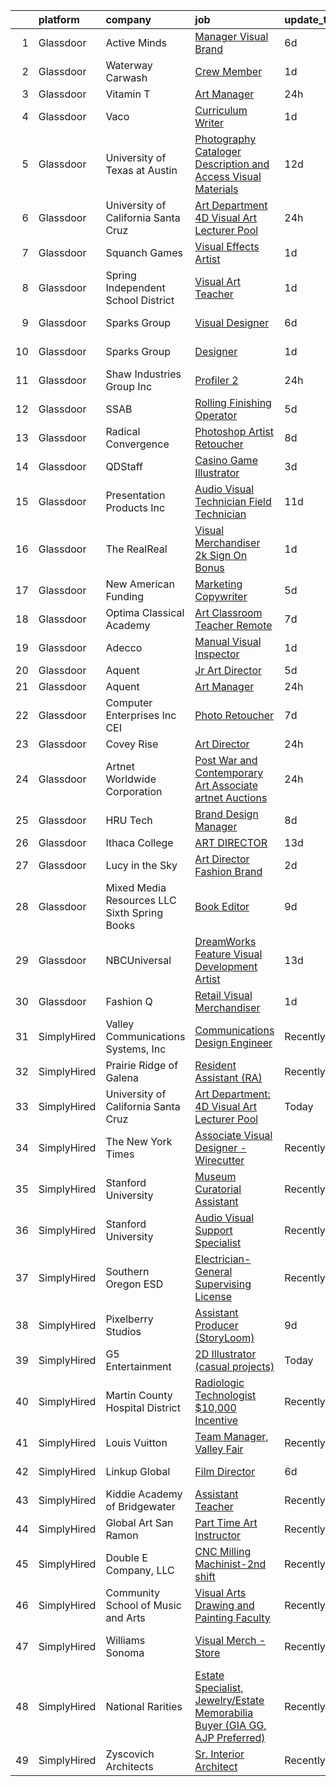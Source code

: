 

|    | platform    | company                                         | job                                                                                                                                                                                                                                                                                                                                                                                                                                                                                                                                                                                                                                                                                                                                                                                                                                                                                                                                                                                                                                                                                                                                                                                                                                                                                                            | update_time   | location                      |
|---:|:------------|:------------------------------------------------|:---------------------------------------------------------------------------------------------------------------------------------------------------------------------------------------------------------------------------------------------------------------------------------------------------------------------------------------------------------------------------------------------------------------------------------------------------------------------------------------------------------------------------------------------------------------------------------------------------------------------------------------------------------------------------------------------------------------------------------------------------------------------------------------------------------------------------------------------------------------------------------------------------------------------------------------------------------------------------------------------------------------------------------------------------------------------------------------------------------------------------------------------------------------------------------------------------------------------------------------------------------------------------------------------------------------|:--------------|:------------------------------|
|  1 | Glassdoor   | Active Minds                                    | [Manager  Visual Brand](https://www.glassdoor.com/partner/jobListing.htm?pos=108&ao=1110586&s=58&guid=00000181d77180ba96f4b0e2cfffbd33&src=GD_JOB_AD&t=SR&vt=w&ea=1&cs=1_d533d1cc&cb=1657176949344&jobListingId=1007972920514&cpc=AC285F3A3ECA6BB0&jrtk=3-0-1g7bn306vih7n801-1g7bn307di9j6800-39d4e1ee102f4a2a--6NYlbfkN0Ddku1uWDR4l7D1-_qzEE4SEoVy3WQmboZOuAT9Ygt2vAhedqVSYTVms-x_0FgPIP0SlvtooSR61r-TcvK8ct24wJVgB5XlsA0XCpcnPTeY8Ygx3j4aq4aZHoBeyZyiAymx9k5FwNBzQKMRJUHNwM0YTXzNmrRBxCQvLrBUWnlKue7naT-LnJYtiRDIbSK4j2AvoVKnGmO3-Oo0f3Xix1UUkyAAq6lTm4LPo_Cq1oaIEKBJxUUlmDeC3zA-hU3S_bSjm4tKAKQW-dI41QjtmhP-TEMFyD-PmCSC-vnfvGg5KSxxY2RSwRfi2Eub8lwIoMCuqN0vzuMnIeErbgbbxhGLTvXL3IMdMoE5FryOsId-iwhaIE99ZQKF0oFdatq5wbq7LkGoQ8mMG0yYceeAZ0ERNEFjD27SuJRvHrU2RMNAlR9XsqnUVB7XoQs6btOjFYLYDYpCx-r6ZyIRBGjGkos6tNSLaCpwtgpKavzMu7suQueqD54gkLHhq3Hyhjki3C8%3D)                                                                                                                                                                                                                                                                                                                                                                                                                                                 | 6d            | Remote                        |
|  2 | Glassdoor   | Waterway Carwash                                | [Crew Member](https://www.glassdoor.com/partner/jobListing.htm?pos=126&ao=1136043&s=58&guid=00000181d77180ba96f4b0e2cfffbd33&src=GD_JOB_AD&t=SR&vt=w&cs=1_e8a4507f&cb=1657176949346&jobListingId=1007984807634&jrtk=3-0-1g7bn306vih7n801-1g7bn307di9j6800-31c0264f91a07e14-)                                                                                                                                                                                                                                                                                                                                                                                                                                                                                                                                                                                                                                                                                                                                                                                                                                                                                                                                                                                                                                   | 1d            | Denver, CO                    |
|  3 | Glassdoor   | Vitamin T                                       | [Art Manager](https://www.glassdoor.com/partner/jobListing.htm?pos=106&ao=1110586&s=58&guid=00000181d77180ba96f4b0e2cfffbd33&src=GD_JOB_AD&t=SR&vt=w&cs=1_c6c4fb27&cb=1657176949343&jobListingId=1007987464760&cpc=1120CD366D53BFD9&jrtk=3-0-1g7bn306vih7n801-1g7bn307di9j6800-a9f0d2c8ef745064--6NYlbfkN0DMrcEu7yrtATojKJA7cEzGQ3FdRGWLh0CZQInL4ECGI6k5tN82kdM0OKoro5eXmjqOOO5ru_1n2SFl_NFpA1HaAF_Lr88QmC1UzT_lq43njiATbG67pfvPybvEu0659p6qUn53TGg5uSfYWNPfZa1DowLZb1snlPq-RgxWn3BbexLtUyhmFBnaxhVTx-4Wo1ZFrk2NTdGbLliG3yyPlxwPB4_HSrRVQAL4qYA7IjO8DEtgDvXAz4Hx-eASSp-FsdznelgrZdtCSsbu42IiL00ZsMMcOhBIdKzwKIcW2DBgGI4VIHTA6Ydax0t0LU78ehSTL6y5tJP8ts1u7-Mmow2OjxKFqqaAyUaTWtdjsx3MLrxS3JAj1y3_wWPz1FYU9phsrIobzhc-C0-r0YCkdZtmzGiDz0sfHpyD61rIt71rU3y2mCjn0Xj56VeACYepSrCbMVI8R3N1sekOzeLDuu2ibscKQvb4kLs%3D)                                                                                                                                                                                                                                                                                                                                                                                                                                                                                                | 24h           | Remote                        |
|  4 | Glassdoor   | Vaco                                            | [Curriculum Writer](https://www.glassdoor.com/partner/jobListing.htm?pos=115&ao=1110586&s=58&guid=00000181d77180ba96f4b0e2cfffbd33&src=GD_JOB_AD&t=SR&vt=w&ea=1&cs=1_5cc926fd&cb=1657176949345&jobListingId=1007985868779&cpc=5EFBB0462F9C6B7A&jrtk=3-0-1g7bn306vih7n801-1g7bn307di9j6800-47a15c04c701da1b--6NYlbfkN0D_sybMACCpf9B-677oK5j6rPldVB6BlrVvFjO_o-GJZbzuF-qh4PxErFUqfUsv_6sIeLi5tPKGZCbZrTUR5uF3hDIeiTrZhex8OiEmECpfBYRezXtBAxzh07K4GaZbQbAZN_YLsvlBaRqEHdULQzDft64lLJRrKFY-R5z7KNCsV1b92CuCUrvdu3BVwIJzZZXViZ5dmC_5EF8FkNSVYDMPvL5CncB6hNYxtE6osqeOLcD2pKmNtWcHKKxwnZ00mFjDN4RJ8Hmt5XFkbICihz7FNi7x2ymU6Dl55SLUY2H_HY2Ubmo79id4n6kKkx4NriCEEt4nFstso6R6-HAgf3yKxqFOttLcOLt-3YGi0mn845ew1Hemha6wtUl7akN7Al0KdIEClENXMlk_A-KzOo3_-Ax1SwYzVCrN-31l4UuAPfdSIjGJgTiuiZQw4QSfzNmZ7EeCrnwjtZoiPDmN3F8s-KuiOnN0vpdeXApjBiDnc5kh-cZeZipY478uN_Hz-i7gWI56tHzoRghmhiBcWYsSVezgiisvb_30tXbSxVrqd9yqAn8uupXq)                                                                                                                                                                                                                                                                                                                                                                                                   | 1d            | Lake Mary, FL                 |
|  5 | Glassdoor   | University of Texas at Austin                   | [Photography Cataloger  Description and Access  Visual Materials](https://www.glassdoor.com/partner/jobListing.htm?pos=130&ao=1136043&s=58&guid=00000181d77180ba96f4b0e2cfffbd33&src=GD_JOB_AD&t=SR&vt=w&cs=1_559965a6&cb=1657176949346&jobListingId=1007962081292&jrtk=3-0-1g7bn306vih7n801-1g7bn307di9j6800-8167fdafd7f82c45-)                                                                                                                                                                                                                                                                                                                                                                                                                                                                                                                                                                                                                                                                                                                                                                                                                                                                                                                                                                               | 12d           | Austin, TX                    |
|  6 | Glassdoor   | University of California Santa Cruz             | [Art Department  4D Visual Art Lecturer Pool](https://www.glassdoor.com/partner/jobListing.htm?pos=123&ao=1136043&s=58&guid=00000181d77180ba96f4b0e2cfffbd33&src=GD_JOB_AD&t=SR&vt=w&cs=1_e65e0cb1&cb=1657176949346&jobListingId=1007986736376&jrtk=3-0-1g7bn306vih7n801-1g7bn307di9j6800-3cc5520318fa05e9-)                                                                                                                                                                                                                                                                                                                                                                                                                                                                                                                                                                                                                                                                                                                                                                                                                                                                                                                                                                                                   | 24h           | Santa Cruz, CA                |
|  7 | Glassdoor   | Squanch Games                                   | [Visual Effects Artist](https://www.glassdoor.com/partner/jobListing.htm?pos=128&ao=1136043&s=58&guid=00000181d77180ba96f4b0e2cfffbd33&src=GD_JOB_AD&t=SR&vt=w&ea=1&cs=1_ac29155f&cb=1657176949346&jobListingId=1007985791841&jrtk=3-0-1g7bn306vih7n801-1g7bn307di9j6800-03dc8f628835d2e5-)                                                                                                                                                                                                                                                                                                                                                                                                                                                                                                                                                                                                                                                                                                                                                                                                                                                                                                                                                                                                                    | 1d            | Remote                        |
|  8 | Glassdoor   | Spring Independent School District              | [Visual Art Teacher](https://www.glassdoor.com/partner/jobListing.htm?pos=124&ao=1136043&s=58&guid=00000181d77180ba96f4b0e2cfffbd33&src=GD_JOB_AD&t=SR&vt=w&ea=1&cs=1_2ff9a767&cb=1657176949346&jobListingId=1007984876656&jrtk=3-0-1g7bn306vih7n801-1g7bn307di9j6800-5e99766416cc1fa9-)                                                                                                                                                                                                                                                                                                                                                                                                                                                                                                                                                                                                                                                                                                                                                                                                                                                                                                                                                                                                                       | 1d            | Spring, TX                    |
|  9 | Glassdoor   | Sparks Group                                    | [Visual Designer](https://www.glassdoor.com/partner/jobListing.htm?pos=119&ao=1110586&s=58&guid=00000181d77180ba96f4b0e2cfffbd33&src=GD_JOB_AD&t=SR&vt=w&cs=1_c71aea32&cb=1657176949345&jobListingId=1007975315320&cpc=3BA4CE39D5B5DEF5&jrtk=3-0-1g7bn306vih7n801-1g7bn307di9j6800-6f9d54796fcb816d--6NYlbfkN0CVbIAoVGlVV0muHIzlWY31dYj5hrVkKa7qBWZ-hZn3g-zWnitpxah_RyLopvrEJPKGNVHkP4BEyVXcBiWExKZaLgyJCtFSQyRl2jwvZrsd_lm4hDi0g9llMeq5j5rEbSGyOLvtyf1pgb03FpHKPuSdrN9M6CCkObuXg2bM7tzxT8AzfAfkFFfLEKR3e68ihNtoV73Tw2w_IiO9nvoVGoj2Aflfh1mBnA4pZAUaMmPGXYmI4kmD_LiEd1loLSeXiPXQXlDpU5H868R1d2LnCNGtiEXfGb2YaCPRGKnHomR4w5fihQeWsKk9PyLFUx53RhFCnw1S6cgUfyqX8auOp7ZVnJB75XnnrazSvNhZJJDDfHlmjJkX2um-IjcyRGOMFxqudwq11l9eXouV22eY3j_7iw_rk4yulVYkiWDC4sYmICoXt3CU8GPbVngmiQrhfRipgPfOBJizuWoYhDPeLVXVBFvx8gCuUb2h0hZ4Qr7Zf43sDi9RgR0MrfUqLIJCIEA%3D)                                                                                                                                                                                                                                                                                                                                                                                                                                                            | 6d            | Arlington, VA                 |
| 10 | Glassdoor   | Sparks Group                                    | [Designer](https://www.glassdoor.com/partner/jobListing.htm?pos=118&ao=1110586&s=58&guid=00000181d77180ba96f4b0e2cfffbd33&src=GD_JOB_AD&t=SR&vt=w&cs=1_3223f1b4&cb=1657176949345&jobListingId=1007984907906&cpc=8795CF9063CD573D&jrtk=3-0-1g7bn306vih7n801-1g7bn307di9j6800-0cdb011dd245df0c--6NYlbfkN0CVbIAoVGlVV0muHIzlWY31dYj5hrVkKa7qBWZ-hZn3g-zWnitpxah_RyLopvrEJPKEAMPXU9HMaS80CXI05aqcrVwhsRjOUcSxdkVN9CKtUgpNsvbGofoE7kpAYqOOMva1hBxHUW74frjAQrMulyw2A9Vetgs4W6ZzE3A_m1H_MrNXR-RZ-yBdywwb66qreKcqzhGCVFuEE8ayAzQCEvmODpmlGCH5fLzeKphpOYDRQaBvqWneaf1dboD9kwYUJfGJSDPkMEvm34HfxTLIT6RUY_LqoWjPWxZBcSIO3JBvHCfmOHbxXKl5xQ3faon-_H7cKJ8bd8Je0wwE7E-JafxXc15YyoiB5UYURGwib3xe2SvkbfWsl1S8o1EdUT9TWV4dcJ9pINuWs7MUFXLIhNLZBvW2oScqI3sVBYeJ7dwiRhhtC8WgbEX3IXohb8HPMnPbqAZrBwA3H5RRBVy2sy9aEFzNVVBvoMQ1-BhV8OrT8VUNkuvgEreDMB7td2ixanU%3D)                                                                                                                                                                                                                                                                                                                                                                                                                                                                   | 1d            | Rockville, MD                 |
| 11 | Glassdoor   | Shaw Industries Group  Inc                      | [Profiler 2](https://www.glassdoor.com/partner/jobListing.htm?pos=120&ao=1136043&s=58&guid=00000181d77180ba96f4b0e2cfffbd33&src=GD_JOB_AD&t=SR&vt=w&cs=1_7f9a2954&cb=1657176949345&jobListingId=1007987619065&jrtk=3-0-1g7bn306vih7n801-1g7bn307di9j6800-a9dff87ab8768317-)                                                                                                                                                                                                                                                                                                                                                                                                                                                                                                                                                                                                                                                                                                                                                                                                                                                                                                                                                                                                                                    | 24h           | Ringgold, GA                  |
| 12 | Glassdoor   | SSAB                                            | [Rolling   Finishing Operator](https://www.glassdoor.com/partner/jobListing.htm?pos=122&ao=1136043&s=58&guid=00000181d77180ba96f4b0e2cfffbd33&src=GD_JOB_AD&t=SR&vt=w&ea=1&cs=1_2123f6f5&cb=1657176949346&jobListingId=1007977705307&jrtk=3-0-1g7bn306vih7n801-1g7bn307di9j6800-45d5d6c81410dea8-)                                                                                                                                                                                                                                                                                                                                                                                                                                                                                                                                                                                                                                                                                                                                                                                                                                                                                                                                                                                                             | 5d            | Axis, AL                      |
| 13 | Glassdoor   | Radical Convergence                             | [Photoshop Artist   Retoucher](https://www.glassdoor.com/partner/jobListing.htm?pos=101&ao=1110586&s=58&guid=00000181d77180ba96f4b0e2cfffbd33&src=GD_JOB_AD&t=SR&vt=w&ea=1&cs=1_196436df&cb=1657176949342&jobListingId=1007969111736&cpc=7095061949A44974&jrtk=3-0-1g7bn306vih7n801-1g7bn307di9j6800-d626d6a1b466c92e--6NYlbfkN0BzyIYrTMR_AjNKh_kvAG8N613gtHPANQ3sdLTkrtBd-_ugKl9O3LczorNsLTUdymbtBzgGEaH-akt_RYuWbOKr2zsQWBSjKBLE6ii0Q2ByPYklByKa8d36qhjnBVCLuM_mjH0mcm07T-_E3PKol8r8iQDi44Ue5l_tkkHAx9StmDfAtHpDWXYXY68H3FR4i6IHkbEkBvY44Ym-3xnyD2rV3pOLEcZxUIy93IAjyor0qCeXbwexFFTcdZ1_ibWk6ry3RGxZ5hMwpi9xBO7Obw6rb3Rcdia9wgnL8QMXjelyVozImwGiE2QTGh3T3dWlUEEr1eLbYZee26TANl5z3lOPmcvN_98B0Vqv1aF4T7fl-CRclEahwo8xoQxqpQ96mw6IwGVQScIvTsCA30Ar4hZIW7J7S1vlzT1utu7aeG1DGubljRTNBhe95I76BzASjj32R3ny1cco3kPYwA7W5kMFyiRl4TvKUYET6Lma-QrUB5D1ti2UF4pgIQKY8PAJRl_CkFz5t36xRQ%3D%3D)                                                                                                                                                                                                                                                                                                                                                                                                                            | 8d            | Herndon, VA                   |
| 14 | Glassdoor   | QDStaff                                         | [Casino Game Illustrator](https://www.glassdoor.com/partner/jobListing.htm?pos=111&ao=1110586&s=58&guid=00000181d77180ba96f4b0e2cfffbd33&src=GD_JOB_AD&t=SR&vt=w&ea=1&cs=1_fb7ff688&cb=1657176949344&jobListingId=1007979465017&cpc=FA84DF7EA1EC2398&jrtk=3-0-1g7bn306vih7n801-1g7bn307di9j6800-7b5571057083f71e--6NYlbfkN0BK9GXDcakwdiqmeo8o-2GvkYnmPkq7xevAHdeF_847qkpPJo8-WyfGxHsHPe4cA6EI7EtJnTtXxg2G6TxjzkWSjN-_eoC0CQqc2RAq2MV5g6TovBKQDk7CcqvV3amJm8rIfBPyOGl_nc6LyWzqcbr5tu7ooFcLrIX_cxWhA8bZqCmVqt4J3dHYNsbI_s9XRMw7QbQtXHTX47FMyDRtsXh2B4hidy2EClMNxtpCNVGnYUbNmGtOhAUtISeJsHV0pTuBnGG3_SsZ9m8MQHg15m3nBHS3AjLtgbO_02oOvsY8_aJTenVjkcqKBfYGus0NsqlKeACYmamnzkHfwDG62nZZIq9yfdBc8R3dNSFUAK9zl5QOwz8uJ8d1TbDrFYWuB2sqHbxKKYIz76mDAort1CFt8eX9ZYiJwaD3VSkcXCxuQwA6kkpsTY1UKjq7kyiasQOMdN2rNK6HxixleNR26numcligyukrfZ9GVBR5r-S5jA%3D%3D)                                                                                                                                                                                                                                                                                                                                                                                                                                                                 | 3d            | Escondido, CA                 |
| 15 | Glassdoor   | Presentation Products Inc                       | [Audio Visual Technician  Field Technician ](https://www.glassdoor.com/partner/jobListing.htm?pos=102&ao=1110586&s=58&guid=00000181d77180ba96f4b0e2cfffbd33&src=GD_JOB_AD&t=SR&vt=w&ea=1&cs=1_59e7d5fe&cb=1657176949343&jobListingId=1007963584642&cpc=235F38378B0CF412&jrtk=3-0-1g7bn306vih7n801-1g7bn307di9j6800-87fd261b47411213--6NYlbfkN0DukAwDndutArnS8OT3znlJ-TW2KpK_7rZjO0LfXc6UVL6YByrmn0wnzf-pSzGBKpOh0ekkcZeprlJlEmuP8EGK66V1X-r1R5-WDMQ0sHzTxH4X5jcv5AvENv0ufriTabV-PCWd5dDXNGwRQTR9a3Pr-BryomIQEa2X0J_oCqecUMKgJ4DPA49RL562B_2urOiUZMKtMExPH0QJRgHB4-WMiZiYHMYInD8H7YnI0tEzEBVxCyZEn1ColVm8dLke8fyNHsUoWyaUo0fMcL9vLYTddEj9XOmZvcmETnvMCYTWgqEEaLShhrEhExCKWLnL-xwrMIWTs7cp0mkZHZ9jxpJHe3shp7pKF43PgelqEGxJYfhkK5rswNcOew4LFnlIVioJK8N3ePi9W5RtkYN-PgqW2Uy69NH0H6c6hctN6oFzViMgnffdX8o2PE3d2aikoHSUpz2qbx8JYJExh0VqrAB95FuPi36KT53HNKs0L2jVdPw4P4C9QgzLVEjK6bEjBxWRQeOsq1YhQV58UwM9TtlI5aH392zsC4s%3D)                                                                                                                                                                                                                                                                                                                                                                                            | 11d           | New York, NY                  |
| 16 | Glassdoor   | The RealReal                                    | [Visual Merchandiser    2k Sign On Bonus ](https://www.glassdoor.com/partner/jobListing.htm?pos=103&ao=1110586&s=58&guid=00000181d77180ba96f4b0e2cfffbd33&src=GD_JOB_AD&t=SR&vt=w&ea=1&cs=1_45ea460f&cb=1657176949343&jobListingId=1007984907560&cpc=65CC663E25211861&jrtk=3-0-1g7bn306vih7n801-1g7bn307di9j6800-4ac500e89ea6db94--6NYlbfkN0DLP6g0lDoqZzhPnc0l2IIO15DLMc6nfdbu3pouBSAEyLHC7K7bTve3tmdCHI28Jr3r6tajo03J6yqho19PXihkvyxW_WvX2o39hPcAwlJLpEMKTHKwYywXFpecqH5MHFg3S5je55Y2FRNEe20sW7tsDhx5Uj9mZ1xBXde9NfBtNe_TEHRcGF__vGr3HpnC85bU0EhMDQQ8GrBatg81h0wLaOisWt3h1I0tjz1E1Is7a_S0sJrn7DpShnEx4S8yxYRsl0plm-wGwZpnl7rE3h8NmArwhK8GmtkqZVDfsgyyOjF2Q7r1sOTEG0cGsSKWUrqracM3GO7z3s8s1dgS9TULBLa7nq-SMS7RFmUtatXsdLAYcuvq6YqTUkbRHg6V3Ndc_sS5pRA9wvL2n43b_Y93H9mOXADNBTHnpsCASwEjx125ZwM3i7C_8xgZK6vP_La0Oa-HV0_Ek1NHf9KWGNmrwqI_AUi-QnrJX371r7e249DL-roZXFYr0SUBRf3VccMQi5AiiFaSQQ%3D%3D)                                                                                                                                                                                                                                                                                                                                                                                                                | 1d            | Palm Beach, FL                |
| 17 | Glassdoor   | New American Funding                            | [Marketing Copywriter](https://www.glassdoor.com/partner/jobListing.htm?pos=113&ao=1110586&s=58&guid=00000181d77180ba96f4b0e2cfffbd33&src=GD_JOB_AD&t=SR&vt=w&ea=1&cs=1_a0902df3&cb=1657176949344&jobListingId=1007977109350&cpc=8795CF9063CD573D&jrtk=3-0-1g7bn306vih7n801-1g7bn307di9j6800-7964ae984ae00bbe--6NYlbfkN0C2BFb7Ub2YUp4strrym9V3pWtjyRKtgHKt_kMzkewmGGJEved23y_kY-GSZp2akmNPY1Ahw1bngQODYwb0xjxS7STtfCJajO9osLOt0KNWnHmlesmoxFVbjrGbnFhxkSImnfrOyyASlDfC0SgkEmKodQB1Q1QDJpqvLPRF2jU9nSlORdbsZa_jj3Czal5fcxVBpMuVLD2-dgEzFFGvIAOgwdePJbSc07r-zEhqc1Cehrh76C7KB9bIWradwglc4xvLpgLsile764FOGoJvK0297W0vjKV-OAXe5saBJ_y1i9djTrdQ0c4ephWd9HgSWGswNSriof-u21gm3xTadgoHllm4ht9VbVUFWNTbTTo4YQPDg38VAcKzfG2pVPicbCuTHupHsmI4jxCvYdpS3G4xxHNG4jAfnlSg8zil4nHVhzrKNQeuDq5YLe9RpBBUJ7mRgMS-vbqHmKpbat4X7K1U5c0cuj_d9m4oD3wCfyOahgtFSplA9yH3iwnwgD_MSdc%3D)                                                                                                                                                                                                                                                                                                                                                                                                                                                  | 5d            | Remote                        |
| 18 | Glassdoor   | Optima Classical Academy                        | [Art Classroom Teacher  Remote ](https://www.glassdoor.com/partner/jobListing.htm?pos=121&ao=1136043&s=58&guid=00000181d77180ba96f4b0e2cfffbd33&src=GD_JOB_AD&t=SR&vt=w&ea=1&cs=1_d805b887&cb=1657176949345&jobListingId=1007971078902&jrtk=3-0-1g7bn306vih7n801-1g7bn307di9j6800-aebddfabd6405ebd-)                                                                                                                                                                                                                                                                                                                                                                                                                                                                                                                                                                                                                                                                                                                                                                                                                                                                                                                                                                                                           | 7d            | Remote                        |
| 19 | Glassdoor   | Adecco                                          | [Manual Visual Inspector](https://www.glassdoor.com/partner/jobListing.htm?pos=109&ao=1110586&s=58&guid=00000181d77180ba96f4b0e2cfffbd33&src=GD_JOB_AD&t=SR&vt=w&ea=1&cs=1_d6ef3d69&cb=1657176949344&jobListingId=1007986171259&cpc=AD396490361E83B7&jrtk=3-0-1g7bn306vih7n801-1g7bn307di9j6800-fe7813e450ed1edf--6NYlbfkN0CsARmfH1XNQTa22oGIIJ18FtyAjbQsgfeQZpddTLaeHpCYMfBW8ir34LRYjnjzrv8r_5iKLS_q9pwQMUWM1qlZUCGWO_nP-olKcayqikwCuBUlrJL9DIf23Xf9kvYRK6useFX-10OYwAnn5Frcjw9q8kcLRQvH9JfpbHoC_PSUrECbQiEP_MI0U5YLMJkYqvBEI8k619Vx318I2iKaCXKqo4bVctujOi77dcUUdA-ey0VkFXDHeZjmAbPzpzb013UUMntT9CcUqV8w_5LISRTtfHLtuOpL549YeZBblZs79ngwe_iJzgKx6oLTJLlvudPcD7oHMfg7-XqMLChxZvcxVwLuQBzxe9mdW2Q9ljOU8-EWPShQWrHA7NXxt1vGn534Y0G8qDXN3Chg4oiAOHWqOGZhFjl-WxIDrRZyEILBBq_LxLbfCuKW4V490zrsm3sQseDC6Jt7drLxn7U5TbcOAxTrGmzxOlwKicv_qVQi_U7O32J3SV57jqIlikdEVpEMH6KWdDNOnRRpSkK9rVDbRbaODQShvPVCUFv7o4IoSgmurMjKyOkmmBzecYAIvWQBCQl38-0G3bKe1ztfhdE9F5eQXXXpa5pZRz6o0zb_Jj-AY3ikS-Di2EF8nzXAsBYrHag1sajA7UECVr-3JPb-EBQX1LNBdUI2VLRi5cDBbvHl5aB3_b391fMISLBJnHyTcGF-nqHpSNvUqzUYG7IVKCzTetzMmjrrZTU0NSSYUVszCE3yNeKLahpfILFceuFYXPrRptCk77IQz9GBYZdQ6SOwXMQ_KxQMyTs9dtWhUBasbNK1lgV4S7S07RmYZIigW5SMIQCOoZVL0J4YspcxG2pjVkNxtu38s1zYozv1SxTL5SztgM5ZTXMv3AAsBuxI7uWWD9A3-e0C3GGCFUITsx6ylzpoHt2JvmVroPmI-g%3D%3D) | 1d            | Marietta, PA                  |
| 20 | Glassdoor   | Aquent                                          | [Jr  Art Director](https://www.glassdoor.com/partner/jobListing.htm?pos=116&ao=1110586&s=58&guid=00000181d77180ba96f4b0e2cfffbd33&src=GD_JOB_AD&t=SR&vt=w&cs=1_ac4338b2&cb=1657176949344&jobListingId=1007977354006&cpc=1FDE87803EF93CD3&jrtk=3-0-1g7bn306vih7n801-1g7bn307di9j6800-9b748410a73df20c--6NYlbfkN0DMrcEu7yrtATojKJA7cEzGQ3FdRGWLh0CZQInL4ECGI9gD0Wolx9R2v-Aex0-GK044fyZ-inC0s0vZ4bn48ZclSFXYBSOHFZPCnQubX_c4hcB0EGfWltLVdXf8SSpVKVw0xX3Gl-ScPCaH2dVACv5ryJurc2ZowQJyP-p9XIdKAa9ER92Dl05JSbPrZKaon3Zd3ZeNH0WcOJLsMT-YCLf8Gu971tT6bfdPeD2DxcB4xckNB-8iM9y_2-A30UMumN_gPU0QzOvWlFwdonBq798BcmWoS1AjXTbxfDdnuxTm110se2rAf2z-2VFaFuBXf3KbEo0kyEn52iRp_TvFfJmjLfVkf3FNGYtZKtrmBMP4Fw0SqDwINQa2OXey2kilvGBT8u3QUkXUkpP5t7qmDMwsc764JMiy7oHeRl-VQ_Qo7mcxuLJxtcLZnA9f4nTtTAq4kGwHtV4L9FTf_Udn83ZC)                                                                                                                                                                                                                                                                                                                                                                                                                                                                                                         | 5d            | Seattle, WA                   |
| 21 | Glassdoor   | Aquent                                          | [Art Manager](https://www.glassdoor.com/partner/jobListing.htm?pos=110&ao=1110586&s=58&guid=00000181d77180ba96f4b0e2cfffbd33&src=GD_JOB_AD&t=SR&vt=w&cs=1_cdd0c169&cb=1657176949344&jobListingId=1007987529352&cpc=4F748F1840550ABC&jrtk=3-0-1g7bn306vih7n801-1g7bn307di9j6800-26bb777421c440bd--6NYlbfkN0DMrcEu7yrtATojKJA7cEzGQ3FdRGWLh0CZQInL4ECGI9gD0Wolx9R2EDT7B77c2cQ-Y2Gz8oRCPEeWbMJBjBL5473WKZdgKmVNoG8YjhV2Za6LtGoYMD37RVCfdcszD3TCks_FpeMw00RX5kzh2dWAMGhKOmV6t9ZN3_5-rMdugljxz8ey9nKAj_qChDvKX3QVUM_f20PS674czP-67N5jSeBaNYtFVqzgtwTXOC3okIbQAs4vjrdP1_8bYyTBm8AC3zWsIDYGOFq1DxlOYXkEzrye2uphP9eyzJy6oCeTjctGES2ixxQfPAov6HdVh2AHkndLf7bZc3h6x5kQzqEVskU4BHFAAGvzfvJCidO1SK_QCn7B1U3hE2vTn5wCk3mJwXAmy9Xy9SpxKkz8gWEYCZ1eD6w68xzV-A2ChxsQZYmlDP2M1fbVJctiZFH02M4TtFOBD-722dXVkONQYpmf)                                                                                                                                                                                                                                                                                                                                                                                                                                                                                                              | 24h           | Remote                        |
| 22 | Glassdoor   | Computer Enterprises  Inc   CEI                 | [Photo Retoucher](https://www.glassdoor.com/partner/jobListing.htm?pos=117&ao=1110586&s=58&guid=00000181d77180ba96f4b0e2cfffbd33&src=GD_JOB_AD&t=SR&vt=w&ea=1&cs=1_06a3e617&cb=1657176949345&jobListingId=1007970575633&cpc=F41FEAB56D215062&jrtk=3-0-1g7bn306vih7n801-1g7bn307di9j6800-fd2ce63f1f3c6254--6NYlbfkN0AVVnl_N3xmP3MApcGA3sr6MLnz8P423WWILI1WvbjE8Ry71v-lom9NKs8rBQiPPSf_WxkpkhMXr46JpzbvpGeDCoy04aq0pgQtrlgoJ2xHSCXZCG9KBqyBYSbz-ZjEppq-hU9GPHS7wgNrUPvW8biLo4SFb_mMsLl4O3hPLOUg9116B1IzVzFei4fyDcdENfHtupQePogos4_6F9lE2-KgkewwzPCd7mH9SmjgjU73z3n92injr7k46itxMxERbvIJ99DdYy1bxzkL-wMuZSWQ9TxZfTSFFbZAB6W8V34QlGsKBITAvBgjnzosRieKaK--5tO11gmJe5vJGga-2KfQHh-h5GLrEou0qYJmdT4MXSzpOC502PeHXRLVMD1Y7R8VUeIK64lLKI2NEdKnD0V_AukzYeuycQgXi93WXBlldBq8nEs_jsl8hOncqzQOSN-stSBR1NGNd9ge4aTqcM-jUifX3x2xlvVFYsdJtQnS4pyRGsI0YlCJuLyN6AS3yAc%3D)                                                                                                                                                                                                                                                                                                                                                                                                                                                       | 7d            | Reston, VA                    |
| 23 | Glassdoor   | Covey Rise                                      | [Art Director](https://www.glassdoor.com/partner/jobListing.htm?pos=129&ao=1136043&s=58&guid=00000181d77180ba96f4b0e2cfffbd33&src=GD_JOB_AD&t=SR&vt=w&ea=1&cs=1_e3e214b4&cb=1657176949346&jobListingId=1007987652870&jrtk=3-0-1g7bn306vih7n801-1g7bn307di9j6800-26ae742998976c60-)                                                                                                                                                                                                                                                                                                                                                                                                                                                                                                                                                                                                                                                                                                                                                                                                                                                                                                                                                                                                                             | 24h           | Remote                        |
| 24 | Glassdoor   | Artnet Worldwide Corporation                    | [Post War and Contemporary Art Associate  artnet Auctions](https://www.glassdoor.com/partner/jobListing.htm?pos=127&ao=1136043&s=58&guid=00000181d77180ba96f4b0e2cfffbd33&src=GD_JOB_AD&t=SR&vt=w&cs=1_c283b9ca&cb=1657176949346&jobListingId=1007988322388&jrtk=3-0-1g7bn306vih7n801-1g7bn307di9j6800-f0e67c8396ac6cf7-)                                                                                                                                                                                                                                                                                                                                                                                                                                                                                                                                                                                                                                                                                                                                                                                                                                                                                                                                                                                      | 24h           | New York, NY                  |
| 25 | Glassdoor   | HRU Tech                                        | [Brand Design Manager](https://www.glassdoor.com/partner/jobListing.htm?pos=114&ao=1110586&s=58&guid=00000181d77180ba96f4b0e2cfffbd33&src=GD_JOB_AD&t=SR&vt=w&ea=1&cs=1_59badc27&cb=1657176949345&jobListingId=1007968473323&cpc=217C45A42544DB93&jrtk=3-0-1g7bn306vih7n801-1g7bn307di9j6800-42459e7cfe654c35--6NYlbfkN0AJtgjjiuVXxFvvj_5n2MdGVIOerKP3hw4eeVvVwUUGPgcEDQA260vjy20zxAOTN_X7Sheaxr2HwrdSEjxnDu2KI17Z8CkBXHrfKi8Xlwn2NIoJrFoh7etOMtU4A58MU6mWnhVdU_bWgbm8EuHK2Pz7HH6WA6wmgdkpftE_U6_ervTGL-VMt88MJhqRv7gZU6Oyy7Deru9FRzjXOWEJu3HoNbuepJYmBUnUTIow1PvuBvLcgsCaKpfiLiycAUsZh28I7BIdAaGrIcCR1uIFSmrQum8UAdlGNWHnCPbLTbruijlSrV3mdwiAuTbC7wyKHudr6FVTX0-okHuqjpYkgf4JG5P67hcUy2MfB67EY3dqLbOVLhuEfPZLpnDZK9uJ4OPtulC-aEE7JBk776JCAT7bFbSAC9Qeg-AI5ozis5iuQ1Q6W-gtB0GYEwbePFSwOrOmXNnNtHCS_PJDsoWh3LF4ZEqhimJVxPVHuYtHn8HQBW4tWOZbe6XKNvoTEzgpOJdA_q71jvHh3w%3D%3D)                                                                                                                                                                                                                                                                                                                                                                                                                                    | 8d            | Remote                        |
| 26 | Glassdoor   | Ithaca College                                  | [ART DIRECTOR](https://www.glassdoor.com/partner/jobListing.htm?pos=112&ao=1110586&s=58&guid=00000181d77180ba96f4b0e2cfffbd33&src=GD_JOB_AD&t=SR&vt=w&ea=1&cs=1_0923f1e3&cb=1657176949344&jobListingId=1007960232549&cpc=8795CF9063CD573D&jrtk=3-0-1g7bn306vih7n801-1g7bn307di9j6800-995da69aa45f37b8--6NYlbfkN0B8WAW5-vAWbnYnrcksxMAJIpL_4jfcfaqlwvAlvV1X-IXaUo764PPRoi1Qomm7lenZ6ejeUC7UX25YjHOnZksljrbmaHT7VtRpiephN2Y26vO5Ja8ePxLDWZHmmLpUj_95sAlpltQ7XPlgFCxYv9uHsAt80vcGYOUl0CMD4oD5M-YljxeafxI7yMsf1M7Mb7ZWiTnM5iSCOx_GIOvgPVYqZxm0gMPw-QaG1KOq_rXaUqadl3x2xHhPL50Sb-7t_qR1q_DiYCf64bh68NJBBCyA_8r_32t-teUDhpPOtyjy-geboW7JyEKJkwYkfyW3peVqdBxsARCZReqpqZm8bkL7hXug5KE0j5gXqmfi3L936cMtMAhgxe808KLX0qsynbQVDAXfmZGv59BUuykAnLzY2T1NX11PlFYIeegztsifBUHH3Gm55jBTMZ1VCijN7EsZiqS-OoIwUCX-_6HHcU06VDkq5BSpGS7xpylHP3lv_w%3D%3D)                                                                                                                                                                                                                                                                                                                                                                                                                                                                            | 13d           | Remote                        |
| 27 | Glassdoor   | Lucy in the Sky                                 | [Art Director   Fashion Brand](https://www.glassdoor.com/partner/jobListing.htm?pos=107&ao=1110586&s=58&guid=00000181d77180ba96f4b0e2cfffbd33&src=GD_JOB_AD&t=SR&vt=w&ea=1&cs=1_63c52f5a&cb=1657176949344&jobListingId=1007982639655&cpc=BAEB662971763A76&jrtk=3-0-1g7bn306vih7n801-1g7bn307di9j6800-71a5b1e99b65ee8b--6NYlbfkN0BHIfC1zsKGIu0R3teaIu8liT7fbRNLaQeDQfcPJweUK9uUr5EuWDhTTpZxP841QXeUnV9gHgjuvY1INiT578pS9VcO1H0sBqIQMKdtXPw6dy7OqHtkl14JDRbHtn-XO1OR4ZVunP3GX8v5IIWPlf_W6EHEbIfLs5vzCIBJAGZwjkMv3ynTrxOzWr8ItMGE7bmkhj0b3P57nnjVCQKxGxE8NF6H6PF3JjDXhW5VIotA48KSxrlU5JTfI7EWC8lLrk1xGuIRlU38EDMz00nEHQgbASgHPZYtdeIpFVoh6xb9U557T53OPuG_vWCJis4dXlu8hPnlmmedHdcYXsPNoCVV_JRUK7DD-Wmxrri_EdIEbobGttsvJW1yu39js_qZzfKGBdov_BtfYDwBDXz4LSoJ9XjsdJlmnQdmE8Ihwdob7POyxOhBW-acneLdWgqGsWoAEx54zX9MYzStosMI014cm-1XWwqyOtEW_H6hENR8oWAG21K6rtuxhtf37XC_FRKXYxmosRPV9g%3D%3D)                                                                                                                                                                                                                                                                                                                                                                                                                            | 2d            | Los Angeles, CA               |
| 28 | Glassdoor   | Mixed Media Resources  LLC Sixth   Spring Books | [Book Editor](https://www.glassdoor.com/partner/jobListing.htm?pos=105&ao=1110586&s=58&guid=00000181d77180ba96f4b0e2cfffbd33&src=GD_JOB_AD&t=SR&vt=w&ea=1&cs=1_e5c97a92&cb=1657176949343&jobListingId=1007966234149&cpc=76BDADE3D6D9A820&jrtk=3-0-1g7bn306vih7n801-1g7bn307di9j6800-827d0a03077f4649--6NYlbfkN0CMbQV6v1OB_0PNgGLlRqfOyxLIwiY_K9cjT0s9BroJaoSZkcZXwx9f_V8nAj12S1lIFI6UnFoIaW_OrhXClXEF3NWg8ZXiuZMl-yFKLG9WjT8fbh1s_mgiRijOrkyLQu0Vmqi5HyDI70WNabt6PyZuwJbsTW6yVIxNAsTbPbrkwoMzGqsdgnKWCUdcsvX7BUN6xS9HQr_Vw7RGoG8Fe0SnaHwDst4g3qTeznsVOde7EZSaOmZ-rPj6KBfgd-4ToYJJT17SJm-5L22Lr-DTeoZevngu8RW-UcP2KBTX_KDyuZ3YpvtvBq5OObE2-mHrvU2TOgtwdpoxH1YXBvmlo6HPGBcxl--zH2075d-dkDHuworgpucGciphUd9oxFHofGWwb7s2Ib4085-zJrg63MiKYZf-aZlFzDy4wMucxJLOq6jk-L5zyzmQ1kPa0LjzEq7UujeZVprWNKHngt8-jzNIaN1GFKq_gqipVpDrmG9G7BZENGHvJP7N)                                                                                                                                                                                                                                                                                                                                                                                                                                                                         | 9d            | New York, NY                  |
| 29 | Glassdoor   | NBCUniversal                                    | [DreamWorks Feature   Visual Development Artist](https://www.glassdoor.com/partner/jobListing.htm?pos=125&ao=1136043&s=58&guid=00000181d77180ba96f4b0e2cfffbd33&src=GD_JOB_AD&t=SR&vt=w&cs=1_2106a7b6&cb=1657176949346&jobListingId=1007960533817&jrtk=3-0-1g7bn306vih7n801-1g7bn307di9j6800-1a4cd5d29a29519f-)                                                                                                                                                                                                                                                                                                                                                                                                                                                                                                                                                                                                                                                                                                                                                                                                                                                                                                                                                                                                | 13d           | Glendale, CA                  |
| 30 | Glassdoor   | Fashion Q                                       | [Retail Visual Merchandiser](https://www.glassdoor.com/partner/jobListing.htm?pos=104&ao=1110586&s=58&guid=00000181d77180ba96f4b0e2cfffbd33&src=GD_JOB_AD&t=SR&vt=w&ea=1&cs=1_74fc1f5c&cb=1657176949343&jobListingId=1007984982000&cpc=87A0A889578C8297&jrtk=3-0-1g7bn306vih7n801-1g7bn307di9j6800-ab39a19f76540a5e--6NYlbfkN0CHpSnjIPxMtekS58WZl5Olhjo2iWL5RjE_Boe0ccr3Fsq_ZiJFoxf9G7QwfL9iRvkxsTKlBz__nSLD4NmOUaaoVNJ4nGtOqfLKfbeocBUceNxh0ixKK7CLco0tcX7wKPsgsaExXrsJB82ZyFRFrp8FCenIhbowyNVKVvCpmIFYe9UMBSgeBiOeeuQATtR4-3T8kt_JG4RknGO7N8sS7W0Qrg2xFPDpKnffDa7sRyt5Ks4Mgna_ql0J4p9TjSHAvda0_igmo41REaL0tJrIsVIOsdSKLk9PDM22iFjWR8itmZpNme6n-JxukuRjpjIj-Mn2SRdBrGSn_53UNxRjp2bjS8pXvlYLaL38uCoeEak4xMtHt3BP4UG-aT9Mt0w8AtoQFCth4e3Vx4sCqJH5h7tmkUgQImwQQUiVgY1xvhwyu45SEX7N0CH_RXxFQNqYZQGZVaFyssyTenbMu5v4u_dWLT-LdKk3dT8wwQDx28bzK2I0Zd7G5xIIrqOWJdtWk3wW_Q-P5CsTJA%3D%3D)                                                                                                                                                                                                                                                                                                                                                                                                                              | 1d            | Los Angeles, CA               |
| 31 | SimplyHired | Valley Communications Systems, Inc              | [Communications Design Engineer](https://www.simplyhired.com/job/AUo7E07w2klkxUe_MpJEXKAe3q6D53g2ij9loL_ldPaRLYQDHOrlRg?q=visual+art)                                                                                                                                                                                                                                                                                                                                                                                                                                                                                                                                                                                                                                                                                                                                                                                                                                                                                                                                                                                                                                                                                                                                                                          | Recently      | Chicopee, MA                  |
| 32 | SimplyHired | Prairie Ridge of Galena                         | [Resident Assistant (RA)](https://www.simplyhired.com/job/xalvUs9feat4agrC6rXRNdmNk1IHgwg_zdAyyg2CrYftWmoenmKV8A?q=visual+art)                                                                                                                                                                                                                                                                                                                                                                                                                                                                                                                                                                                                                                                                                                                                                                                                                                                                                                                                                                                                                                                                                                                                                                                 | Recently      | Galena, IL                    |
| 33 | SimplyHired | University of California Santa Cruz             | [Art Department: 4D Visual Art Lecturer Pool](https://www.simplyhired.com/job/iAU8em1sQ6ThF4O52p7T2wSp0I0PW_ewktAjb630lf-UaHKcR0jgtw?q=visual+art)                                                                                                                                                                                                                                                                                                                                                                                                                                                                                                                                                                                                                                                                                                                                                                                                                                                                                                                                                                                                                                                                                                                                                             | Today         | Santa Cruz, CA                |
| 34 | SimplyHired | The New York Times                              | [Associate Visual Designer - Wirecutter](https://www.simplyhired.com/job/sOb4Nj_fjyz6dQsPqvhTsUv-M99EUb-Kib2R_dOZHDNFN4p-HKsS-Q?q=visual+art)                                                                                                                                                                                                                                                                                                                                                                                                                                                                                                                                                                                                                                                                                                                                                                                                                                                                                                                                                                                                                                                                                                                                                                  | Recently      | New York, NY                  |
| 35 | SimplyHired | Stanford University                             | [Museum Curatorial Assistant](https://www.simplyhired.com/job/Bex-NpHDSzkUCTHGSm7NFZbwRMJ7nnfl1uEQDSn_ZmkohMbChH98_A?q=visual+art)                                                                                                                                                                                                                                                                                                                                                                                                                                                                                                                                                                                                                                                                                                                                                                                                                                                                                                                                                                                                                                                                                                                                                                             | Recently      | Stanford, CA                  |
| 36 | SimplyHired | Stanford University                             | [Audio Visual Support Specialist](https://www.simplyhired.com/job/epRW0VLeczec5V4FYlBs4_PTWrKxn7Y4rsU6kLZiT3JrTuRRR092OA?q=visual+art)                                                                                                                                                                                                                                                                                                                                                                                                                                                                                                                                                                                                                                                                                                                                                                                                                                                                                                                                                                                                                                                                                                                                                                         | Recently      | Stanford, CA                  |
| 37 | SimplyHired | Southern Oregon ESD                             | [Electrician- General Supervising License](https://www.simplyhired.com/job/iRbBQz5xsVg6jd0HvEgNroc6TslXP3Ww-ifxhyizmNPK541tgGrpKw?q=visual+art)                                                                                                                                                                                                                                                                                                                                                                                                                                                                                                                                                                                                                                                                                                                                                                                                                                                                                                                                                                                                                                                                                                                                                                | Recently      | Klamath Falls, OR             |
| 38 | SimplyHired | Pixelberry Studios                              | [Assistant Producer (StoryLoom)](https://www.simplyhired.com/job/hSv7ghpm-79trSAE-wZgTdh2Bls_qm9myad9KnUrSZA1QS2B0Ci5cg?q=visual+art)                                                                                                                                                                                                                                                                                                                                                                                                                                                                                                                                                                                                                                                                                                                                                                                                                                                                                                                                                                                                                                                                                                                                                                          | 9d            | Mountain View, CA             |
| 39 | SimplyHired | G5 Entertainment                                | [2D Illustrator (casual projects)](https://www.simplyhired.com/job/YxGtnK1oQk0L21EUDhXGDW7hqQXfyl5i_cF07dyXnAW2e6uMzyIdqg?q=visual+art)                                                                                                                                                                                                                                                                                                                                                                                                                                                                                                                                                                                                                                                                                                                                                                                                                                                                                                                                                                                                                                                                                                                                                                        | Today         | Remote                        |
| 40 | SimplyHired | Martin County Hospital District                 | [Radiologic Technologist $10,000 Incentive](https://www.simplyhired.com/job/SxpQufAlA_drdvgaCZ28TlbTwRCh3xEiizIAvW6N0f5-5H2bUWzU2Q?q=visual+art)                                                                                                                                                                                                                                                                                                                                                                                                                                                                                                                                                                                                                                                                                                                                                                                                                                                                                                                                                                                                                                                                                                                                                               | Recently      | Big Spring, TX                |
| 41 | SimplyHired | Louis Vuitton                                   | [Team Manager, Valley Fair](https://www.simplyhired.com/job/xoIlvfPHEOVbHkgYO8h2nCfV5K0gTpW5JiLqi8ApVuMQnC1zPLlDNQ?q=visual+art)                                                                                                                                                                                                                                                                                                                                                                                                                                                                                                                                                                                                                                                                                                                                                                                                                                                                                                                                                                                                                                                                                                                                                                               | Recently      | Santa Clara, CA               |
| 42 | SimplyHired | Linkup Global                                   | [Film Director](https://www.simplyhired.com/job/MiFKWYVBUur-8SborNLUHP3eMjLzGQyzUjskR0LYmdbjKGpNdMAwFw?q=visual+art)                                                                                                                                                                                                                                                                                                                                                                                                                                                                                                                                                                                                                                                                                                                                                                                                                                                                                                                                                                                                                                                                                                                                                                                           | 6d            | Los Angeles, CA               |
| 43 | SimplyHired | Kiddie Academy of Bridgewater                   | [Assistant Teacher](https://www.simplyhired.com/job/vARPK6YtgeaH25gtXwIrQ8TFAhHvW19E9Cf9IyC0NUJWL70AbmXJ8g?q=visual+art)                                                                                                                                                                                                                                                                                                                                                                                                                                                                                                                                                                                                                                                                                                                                                                                                                                                                                                                                                                                                                                                                                                                                                                                       | Recently      | Bridgewater, NJ               |
| 44 | SimplyHired | Global Art San Ramon                            | [Part Time Art Instructor](https://www.simplyhired.com/job/hL36vrRLwR4dxnplywbgKts6VMHViACeklLVpOmGBLpZdIAKpufVRQ?q=visual+art)                                                                                                                                                                                                                                                                                                                                                                                                                                                                                                                                                                                                                                                                                                                                                                                                                                                                                                                                                                                                                                                                                                                                                                                | Recently      | San Ramon, CA                 |
| 45 | SimplyHired | Double E Company, LLC                           | [CNC Milling Machinist-2nd shift](https://www.simplyhired.com/job/PB_NR4WYBXytW3lLl3cqRIdJZ-FV-swQPOkGCC5Z_moXguhw6nasBA?q=visual+art)                                                                                                                                                                                                                                                                                                                                                                                                                                                                                                                                                                                                                                                                                                                                                                                                                                                                                                                                                                                                                                                                                                                                                                         | Recently      | West Bridgewater, MA          |
| 46 | SimplyHired | Community School of Music and Arts              | [Visual Arts Drawing and Painting Faculty](https://www.simplyhired.com/job/PTIrQWxuddsAmygVG-tXMf0rK4g93Jz82D6e9NpzZQPu3GfpGZfDXg?q=visual+art)                                                                                                                                                                                                                                                                                                                                                                                                                                                                                                                                                                                                                                                                                                                                                                                                                                                                                                                                                                                                                                                                                                                                                                | Recently      | Mountain View, CA             |
| 47 | SimplyHired | Williams Sonoma                                 | [Visual Merch - Store](https://www.simplyhired.com/job/OovsZT-ZS5B3qaRpdqHbE0czUfLLf_Hkw42qwp1eCdpNhljLsIAxkw?q=visual+art)                                                                                                                                                                                                                                                                                                                                                                                                                                                                                                                                                                                                                                                                                                                                                                                                                                                                                                                                                                                                                                                                                                                                                                                    | Recently      | Santa Clara, CA +21 locations |
| 48 | SimplyHired | National Rarities                               | [Estate Specialist, Jewelry/Estate Memorabilia Buyer (GIA GG, AJP Preferred)](https://www.simplyhired.com/job/Y_OfWuuaXkqyLqmT3DQ15Fq_Ah29h7Bb8A83RTe0ePlm-0Z-Q_2NUQ?q=visual+art)                                                                                                                                                                                                                                                                                                                                                                                                                                                                                                                                                                                                                                                                                                                                                                                                                                                                                                                                                                                                                                                                                                                             | Recently      | St. Louis, MO                 |
| 49 | SimplyHired | Zyscovich Architects                            | [Sr. Interior Architect](https://www.simplyhired.com/job/T7oet47aCOFHKQsEghPBtusux2cJdi0zmkul-G67QosaeOLXQtvx5Q?q=visual+art)                                                                                                                                                                                                                                                                                                                                                                                                                                                                                                                                                                                                                                                                                                                                                                                                                                                                                                                                                                                                                                                                                                                                                                                  | Recently      | Miami, FL                     |